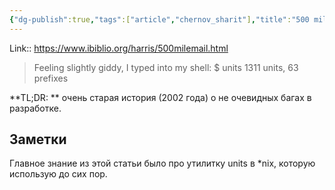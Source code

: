 ```yaml
---
{"dg-publish":true,"tags":["article","chernov_sharit"],"title":"500 mile email","published_at":"2022-06-24T19:05:00+03:00","date":"2022-06-24T08:53:48+03:00","modified_at":"2023-02-04T22:23:46+04:00","permalink":"/articles/202206240853/","dgPassFrontmatter":true}
---
```



Link:: https://www.ibiblio.org/harris/500milemail.html

> Feeling slightly giddy, I typed into my shell:
$ units
1311 units, 63 prefixes

**TL;DR: ** очень старая история (2002 года) о не очевидных багах в разработке.

## Заметки

Главное знание из этой статьи было про утилитку units в \*nix, которую использую до сих пор.
